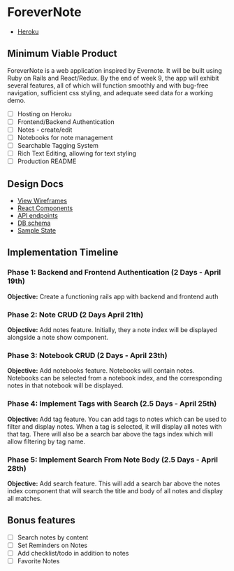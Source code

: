 # ForeverNote

* [Heroku][heroku-link]

[heroku-link]: 'https://forever-note.herokuapp.com/'

## Minimum Viable Product

ForeverNote is a web application inspired by Evernote. It will be built using Ruby on Rails and React/Redux. By the end of week 9, the app will exhibit several features, all of which will function smoothly and with bug-free navigation, sufficient css styling, and adequate seed data for a working demo.

- [ ] Hosting on Heroku
- [ ] Frontend/Backend Authentication
- [ ] Notes - create/edit
- [ ] Notebooks for note management
- [ ] Searchable Tagging System
- [ ] Rich Text Editing, allowing for text styling
- [ ] Production README

## Design Docs

* [View Wireframes][wireframes]
* [React Components][components]
* [API endpoints][api-endpoints]
* [DB schema][schema]
* [Sample State][sample-state]

[wireframes]: wireframes/png
[components]: component-hierarchy.md
[api-endpoints]: api-endpoints.md
[schema]: schema.md
[sample-state]: sample_state.js

## Implementation Timeline

### Phase 1: Backend and Frontend Authentication (2 Days - April 19th)
**Objective:** Create a functioning rails app with backend and frontend auth

### Phase 2: Note CRUD (2 Days April 21th)

**Objective:** Add notes feature. Initially, they a note index will be displayed alongside a note show component.

### Phase 3: Notebook CRUD (2 Days - April 23th)

**Objective:** Add notebooks feature. Notebooks will contain notes. Notebooks can be selected from a notebook index, and the corresponding notes in that notebook will be displayed.

### Phase 4: Implement Tags with Search (2.5 Days - April 25th)

**Objective:** Add tag feature. You can add tags to notes which can be used to filter and display notes. When a tag is selected, it will display all notes with that tag. There will also be a search bar above the tags index which will allow filtering by tag name.

### Phase 5: Implement Search From Note Body (2.5 Days - April 28th)

**Objective:** Add search feature. This will add a search bar above the notes index component that will search the title and body of all notes and display all matches.

## Bonus features

- [ ] Search notes by content
- [ ] Set Reminders on Notes
- [ ] Add checklist/todo in addition to notes
- [ ] Favorite Notes
